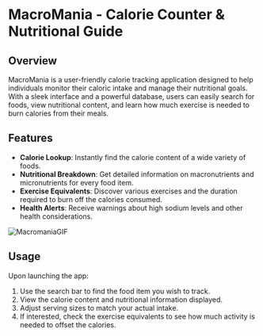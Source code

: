 # MacroMania - Calorie Counter & Nutritional Guide

## Overview
MacroMania is a user-friendly calorie tracking application designed to help individuals monitor their caloric intake and manage their nutritional goals. With a sleek interface and a powerful database, users can easily search for foods, view nutritional content, and learn how much exercise is needed to burn calories from their meals.

## Features
- **Calorie Lookup**: Instantly find the calorie content of a wide variety of foods.
- **Nutritional Breakdown**: Get detailed information on macronutrients and micronutrients for every food item.
- **Exercise Equivalents**: Discover various exercises and the duration required to burn off the calories consumed.
- **Health Alerts**: Receive warnings about high sodium levels and other health considerations.

![MacromaniaGIF](https://github.com/syedarman1/macro_mania/assets/148717758/0aa18f4a-f1cb-42a0-8a1a-788867d274b3)

## Usage
Upon launching the app:
1. Use the search bar to find the food item you wish to track.
2. View the calorie content and nutritional information displayed.
3. Adjust serving sizes to match your actual intake.
4. If interested, check the exercise equivalents to see how much activity is needed to offset the calories.

